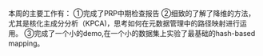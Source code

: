 本周的主要工作有：
①完成了PRP中期检查报告
②细致的了解了降维的方法，尤其是核化主成分分析（KPCA)，思考如何在元数据管理中的路径映射进行运用。
③完成了一个小的demo,在一个小的数据集上实验了最基础的hash-based mapping。


